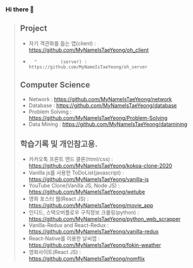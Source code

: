 ### Hi there 👋

<!--
**MyNameIsTaeYeong/MyNameIsTaeYeong** is a ✨ _special_ ✨ repository because its `README.md` (this file) appears on your GitHub profile.

Here are some ideas to get you started:

- 🔭 I’m currently working on ...
- 🌱 I’m currently learning ...
- 👯 I’m looking to collaborate on ...
- 🤔 I’m looking for help with ...
- 💬 Ask me about ...
- 📫 How to reach me: ...
- 😄 Pronouns: ...
- ⚡ Fun fact: ...
-->
> ## Project
>
> - 자기 객관화를 돕는 앱(client) : https://github.com/MyNameIsTaeYeong/oh_client
> -       "         (server) : https://github.com/MyNameIsTaeYeong/oh_server
> ## Computer Science
>
> - Network : https://github.com/MyNameIsTaeYeong/network
> - Database : https://github.com/MyNameIsTaeYeong/database
> - Problem Solving : https://github.com/MyNameIsTaeYeong/Problem-Solving
> - Data Mining : https://github.com/MyNameIsTaeYeong/datamining
>
> ## 학습기록 및 개인참고용.
>
> - 카카오톡 프론트 앤드 클론(html/css) : https://github.com/MyNameIsTaeYeong/kokoa-clone-2020
> - Vanilla js를 사용한 ToDoList(javascript) : https://github.com/MyNameIsTaeYeong/vanilla-js
> - YouTube Clone(Vanilla JS, Node JS) : https://github.com/MyNameIsTaeYeong/wetube
> - 영화 포스터 웹(React JS) : https://github.com/MyNameIsTaeYeong/movie_app
> - 인디드, 스택오버플로우 구직정보 크롤링(python) : https://github.com/MyNameIsTaeYeong/python_web_scrapper
> - Vanilla-Redux and React-Redux : https://github.com/MyNameIsTaeYeong/vanilla-redux
> - React-Native를 이용한 날씨앱 : https://github.com/MyNameIsTaeYeong/fokin-weather
> - 영화사이트(React JS) : https://github.com/MyNameIsTaeYeong/nomflix
